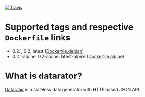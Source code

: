 [![Travis](http://travis-ci.org/datarator/datarator-docker.png?branch=master)](https://travis-ci.org/datarator/datarator-docker) 

# Supported tags and respective `Dockerfile` links

* 0.2.1, 0.2, latest ([Dockerfile.debian](https://github.com/datarator/datarator-docker/blob/master/Dockerfile.debian))
* 0.2.1-alpine, 0.2-alpine, latest-alpine ([Dockerfile.alpine](https://github.com/datarator/datarator-docker/blob/master/Dockerfile.alpine))

# What is datarator?

[Datarator](https://github.com/datarator/datarator) is a stateless data generator with HTTP based JSON API.
